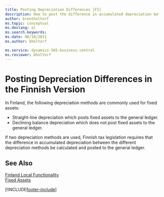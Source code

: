 ```yaml
---
title: Posting Depreciation Differences [FI]
description: How to post the difference in accumulated depreciation between the different depreciation methods be calculated and posted to the general ledger.  
author: brentholtorf
ms.topic: conceptual
ms.devlang: al
ms.search.keywords:
ms.date: 06/18/2021
ms.author: bholtorf

ms.service: dynamics-365-business-central
ms.reviewer: bholtorf
---
```

# Posting Depreciation Differences in the Finnish Version
In Finland, the following depreciation methods are commonly used for fixed assets:  

- Straight-line depreciation which posts fixed assets to the general ledger.  
- Declining balance depreciation which does not post fixed assets to the general ledger.  

If two depreciation methods are used, Finnish tax legislation requires that the difference in accumulated depreciation between the different depreciation methods be calculated and posted to the general ledger.  

## See Also  
[Finland Local Functionality](finland-local-functionality.md)  
[Fixed Assets](../../fa-manage.md)   


[!INCLUDE[footer-include](../../includes/footer-banner.md)]